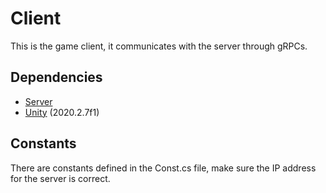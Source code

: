 # Client

This is the game client, it communicates with the server through gRPCs.

## Dependencies

- [Server](/server)
- [Unity](https://unity.com/) (2020.2.7f1)

## Constants

There are constants defined in the Const.cs file, make sure the IP address for the server is correct.
